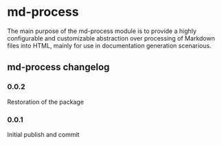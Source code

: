 # md-process

The main purpose of the md-process module is to provide a highly configurable and customizable abstraction over processing of Markdown files into HTML, mainly for use in documentation generation scenarious.

## md-process changelog

### 0.0.2

Restoration of the package

### 0.0.1

Initial publish and commit